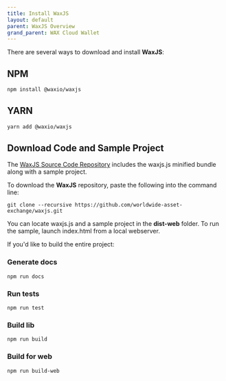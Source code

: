 ```yaml
---
title: Install WaxJS
layout: default
parent: WaxJS Overview
grand_parent: WAX Cloud Wallet
---
```


There are several ways to download and install **WaxJS**:

## NPM

```bash
npm install @waxio/waxjs
```

## YARN

```bash
yarn add @waxio/waxjs
```

## Download Code and Sample Project

The <a href="https://github.com/worldwide-asset-exchange/waxjs" target="_blank">WaxJS Source Code Repository</a> includes the <span class="codeSample">waxjs.js</span> minified bundle along with a sample project. 

To download the **WaxJS** repository, paste the following into the command line:

```
git clone --recursive https://github.com/worldwide-asset-exchange/waxjs.git
```

You can locate <span class="codeSample">waxjs.js</span> and a sample project in the **dist-web** folder. To run the sample, launch <span class="codeSample">index.html</span> from a local webserver.

If you'd like to build the entire project:

### Generate docs

``` 
npm run docs
```

### Run tests

``` 
npm run test 
```

### Build lib

``` 
npm run build
```

### Build for web 

``` 
npm run build-web
```





